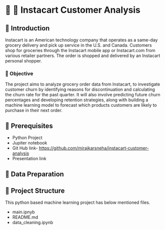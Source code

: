 # 🛒 🥕 Instacart Customer Analysis

## 🍏 Introduction
Instacart is an American technology company that operates as a same-day grocery delivery and pick up service in the U.S. and Canada. Customers shop for groceries through the Instacart mobile app or Instacart.com from various retailer partners. The order is shopped and delivered by an Instacart personal shopper.

### 🍞 Objective
The project aims to analyze grocery order data from Instacart, to investigate customer churn by identifying reasons for discontinuation and calculating the churn rate for the past quarter. It will also involve predicting future churn percentages and developing retention strategies, along with building a machine learning model to forecast which products customers are likely to purchase in their next order.

## 🍌 Prerequisites
- Python Project
- Jupiter notebook
- Git Hub link- https://github.com/mirajkarsneha/instacart-customer-analysis
- Presentation link 

## 🧀  Data Preparation

## 🍊 Project Structure
This python based machine learning project has below mentioned files.
- main.ipnyb 
- README.md 
- data_cleaning.ipynb
